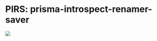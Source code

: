 # PIRS: prisma-introspect-renamer-saver

![](https://www.gstatic.com/tv/thumb/persons/212/212_v9_bc.jpg)